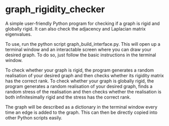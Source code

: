 # graph_rigidity_checker
A simple user-friendly Python program for checking if a graph is rigid and globally rigid.
It can also check the adjacency and Laplacian matrix eigenvalues.

To use, run the python script graph_build_interface.py. 
This will open up a terminal window and an interactable screen where you can draw your desired graph.
To do so, just follow the basic instructions in the terminal window.

To check whether your graph is rigid, the program generates a random realisation of your desired graph and then checks whether its rigidity matrix has the correct rank.
To check whether your graph is globally rigid, the program generates a random realisation of your desired graph,
finds a random stress of the realisation and then checks whether the realisation is both infinitesimally rigid and the stress has the correct rank.

The graph will be described as a dictionary in the terminal window every time an edge is added to the graph.
This can then be directly copied into other Python scripts easily.
